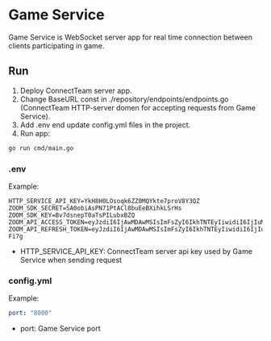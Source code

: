# Game Service 

Game Service is WebSocket server app for real time connection between clients participating in game. 

## Run 
1. Deploy ConnectTeam server app.
2. Change BaseURL const in ./repository/endpoints/endpoints.go (ConnectTeam HTTP-server domen for accepting requests from Game Service).
3. Add .env end update config.yml files in the project.
4. Run app:
``` bash
go run cmd/main.go
```

### .env 

Example:

``` .env
HTTP_SERVICE_API_KEY=YkH8H0LOsoqk6ZZ0MQYkte7proV8Y3QZ
ZOOM_SDK_SECRET=SA0obiAsPN71PtACl8buEeBXihkLSrHs
ZOOM_SDK_KEY=Bv7dsnepT0aTsPILubxBZQ
ZOOM_API_ACCESS_TOKEN=eyJzdiI6IjAwMDAwMSIsImFsZyI6IkhTNTEyIiwidiI6IjIuMCIsImtpZCI6IjE2ZGQxMGY3LWNjOWMtNGI4NC1hYTEwLTI4NmE5OWJhNzQ4OSJ9.eyJ2ZXIiOjksImF1aWQiOiJlYmVmY2IyZDM3MTkwYzNjY2RjZjJjYTQzMzE3YTQxNCIsImNvZGUiOiJpa0VuZzB5a085bDJUX2s1M29vU3B1YW41M2VhLTItTkEiLCJpc3MiOiJ6bTpjaWQ6QnY3ZHNuZXBUMGFUc1BJTHVieEJaUSIsImdubyI6MCwidHlwZSI6MCwidGlkIjowLCJhdWQiOiJodHRwczovL29hdXRoLnpvb20udXMiLCJ1aWQiOiJHT0c0UjlPN1R3U0tvbFlUMTJQTC1RIiwibmJmIjoxNzE2ODI0MTM0LCJleHAiOjE3MTY4Mjc3MzQsImlhdCI6MTcxNjgyNDEzNCwiYWlkIjoibmJFVkFhd1RTT0c4ZVpWODFNMVZ3dyJ9.FhdUFzCZUFIkHgzq98aYnK7XSWRywLl5G2ncOgn9vJSixa98f8dMGMDgUcQUiJKeO8O_JjJKNuoGeslJZPGb_Q
ZOOM_API_REFRESH_TOKEN=eyJzdiI6IjAwMDAwMSIsImFsZyI6IkhTNTEyIiwidiI6IjIuMCIsImtpZCI6IjFiYTY5OGJjLTE3ZDItNGYzNy1iN2ZkLTliMjg2MjI5NzRlYiJ9.eyJ2ZXIiOjksImF1aWQiOiJlYmVmY2IyZDM3MTkwYzNjY2RjZjJjYTQzMzE3YTQxNCIsImNvZGUiOiJpa0VuZzB5a085bDJUX2s1M29vU3B1YW41M2VhLTItTkEiLCJpc3MiOiJ6bTpjaWQ6QnY3ZHNuZXBUMGFUc1BJTHVieEJaUSIsImdubyI6MCwidHlwZSI6MSwidGlkIjowLCJhdWQiOiJodHRwczovL29hdXRoLnpvb20udXMiLCJ1aWQiOiJHT0c0UjlPN1R3U0tvbFlUMTJQTC1RIiwibmJmIjoxNzE2ODI0MTM0LCJleHAiOjE3MjQ2MDAxMzQsImlhdCI6MTcxNjgyNDEzNCwiYWlkIjoibmJFVkFhd1RTT0c4ZVpWODFNMVZ3dyJ9.qwf5H0Gk98QmrX__jfkqXcGVfjO7QA21gitBVw72u9SqsbdMe30d5LuC0vuaX2yDUG1EOfVIzfHSrp8Jt-Fi7g
```

* HTTP_SERVICE_API_KEY: ConnectTeam server api key used by Game Service when sending request


### config.yml 

Example:

``` yml
port: "8000"
```
* port: Game Service port 




